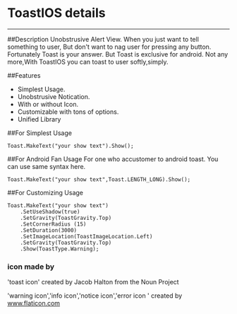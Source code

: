 # ToastIOS details
---
##Description
Unobstrusive Alert View. When you just want to tell something to user, But don't want to nag user for pressing any button. Fortunately Toast is your answer.
But Toast is exclusive for android. Not any more,With ToastIOS you can toast to user softly,simply.

##Features
- Simplest Usage.
- Unobstrusive Notication.
- With or without Icon.
- Customizable with tons of options.
- Unified Library

##For Simplest Usage
	
    Toast.MakeText("your show text").Show();
##For Android Fan Usage
For one who accustomer to android toast. You can use same syntax here.

    Toast.MakeText("your show text",Toast.LENGTH_LONG).Show();
##For Customizing Usage

    Toast.MakeText("your show text")
        .SetUseShadow(true)
        .SetGravity(ToastGravity.Top)
        .SetCornerRadius (15)
        .SetDuration(3000)
        .SetImageLocation(ToastImageLocation.Left)
        .SetGravity(ToastGravity.Top)
        .Show(ToastType.Warning);

### icon made by

'toast icon' created by Jacob Halton from the Noun Project

'warning icon','info icon','notice icon','error icon ' created by www.flaticon.com